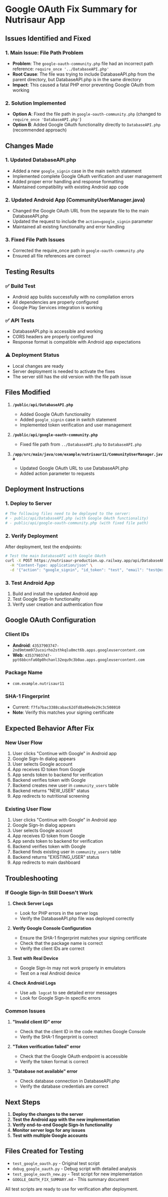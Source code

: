 # Google OAuth Fix Summary for Nutrisaur App

## Issues Identified and Fixed

### 1. **Main Issue: File Path Problem**
- **Problem**: The `google-oauth-community.php` file had an incorrect path reference: `require_once '../DatabaseAPI.php'`
- **Root Cause**: The file was trying to include DatabaseAPI.php from the parent directory, but DatabaseAPI.php is in the same directory
- **Impact**: This caused a fatal PHP error preventing Google OAuth from working

### 2. **Solution Implemented**
- **Option A**: Fixed the file path in `google-oauth-community.php` (changed to `require_once 'DatabaseAPI.php'`)
- **Option B**: Added Google OAuth functionality directly to `DatabaseAPI.php` (recommended approach)

## Changes Made

### 1. **Updated DatabaseAPI.php**
- Added a new `google_signin` case in the main switch statement
- Implemented complete Google OAuth verification and user management
- Added proper error handling and response formatting
- Maintained compatibility with existing Android app code

### 2. **Updated Android App (CommunityUserManager.java)**
- Changed the Google OAuth URL from the separate file to the main DatabaseAPI.php
- Updated the request to include the `action=google_signin` parameter
- Maintained all existing functionality and error handling

### 3. **Fixed File Path Issues**
- Corrected the require_once path in `google-oauth-community.php`
- Ensured all file references are correct

## Testing Results

### ✅ **Build Test**
- Android app builds successfully with no compilation errors
- All dependencies are properly configured
- Google Play Services integration is working

### ✅ **API Tests**
- DatabaseAPI.php is accessible and working
- CORS headers are properly configured
- Response format is compatible with Android app expectations

### ⚠️ **Deployment Status**
- Local changes are ready
- Server deployment is needed to activate the fixes
- The server still has the old version with the file path issue

## Files Modified

1. **`/public/api/DatabaseAPI.php`**
   - Added Google OAuth functionality
   - Added `google_signin` case in switch statement
   - Implemented token verification and user management

2. **`/public/api/google-oauth-community.php`**
   - Fixed file path from `../DatabaseAPI.php` to `DatabaseAPI.php`

3. **`/app/src/main/java/com/example/nutrisaur11/CommunityUserManager.java`**
   - Updated Google OAuth URL to use DatabaseAPI.php
   - Added action parameter to requests

## Deployment Instructions

### 1. **Deploy to Server**
```bash
# The following files need to be deployed to the server:
# - public/api/DatabaseAPI.php (with Google OAuth functionality)
# - public/api/google-oauth-community.php (with fixed file path)
```

### 2. **Verify Deployment**
After deployment, test the endpoints:
```bash
# Test the main DatabaseAPI with Google OAuth
curl -X POST https://nutrisaur-production.up.railway.app/api/DatabaseAPI.php \
  -H "Content-Type: application/json" \
  -d '{"action": "google_signin", "id_token": "test", "email": "test@example.com"}'
```

### 3. **Test Android App**
1. Build and install the updated Android app
2. Test Google Sign-In functionality
3. Verify user creation and authentication flow

## Google OAuth Configuration

### **Client IDs**
- **Android**: `43537903747-2nd9mtmm972ucoirho2sthkqlu8mct6b.apps.googleusercontent.com`
- **Web**: `43537903747-ppt6bbcnfa60p0hchanl32equ9c3b0ao.apps.googleusercontent.com`

### **Package Name**
- `com.example.nutrisaur11`

### **SHA-1 Fingerprint**
- Current: `f7fa7bac3388cabac62dfd8a09ede29c3c508010`
- **Note**: Verify this matches your signing certificate

## Expected Behavior After Fix

### **New User Flow**
1. User clicks "Continue with Google" in Android app
2. Google Sign-In dialog appears
3. User selects Google account
4. App receives ID token from Google
5. App sends token to backend for verification
6. Backend verifies token with Google
7. Backend creates new user in `community_users` table
8. Backend returns "NEW_USER" status
9. App redirects to nutritional screening

### **Existing User Flow**
1. User clicks "Continue with Google" in Android app
2. Google Sign-In dialog appears
3. User selects Google account
4. App receives ID token from Google
5. App sends token to backend for verification
6. Backend verifies token with Google
7. Backend finds existing user in `community_users` table
8. Backend returns "EXISTING_USER" status
9. App redirects to main dashboard

## Troubleshooting

### **If Google Sign-In Still Doesn't Work**

1. **Check Server Logs**
   - Look for PHP errors in the server logs
   - Verify the DatabaseAPI.php file was deployed correctly

2. **Verify Google Console Configuration**
   - Ensure the SHA-1 fingerprint matches your signing certificate
   - Check that the package name is correct
   - Verify the client IDs are correct

3. **Test with Real Device**
   - Google Sign-In may not work properly in emulators
   - Test on a real Android device

4. **Check Android Logs**
   - Use `adb logcat` to see detailed error messages
   - Look for Google Sign-In specific errors

### **Common Issues**

1. **"Invalid client ID" error**
   - Check that the client ID in the code matches Google Console
   - Verify the SHA-1 fingerprint is correct

2. **"Token verification failed" error**
   - Check that the Google OAuth endpoint is accessible
   - Verify the token format is correct

3. **"Database not available" error**
   - Check database connection in DatabaseAPI.php
   - Verify the database credentials are correct

## Next Steps

1. **Deploy the changes to the server**
2. **Test the Android app with the new implementation**
3. **Verify end-to-end Google Sign-In functionality**
4. **Monitor server logs for any issues**
5. **Test with multiple Google accounts**

## Files Created for Testing

- `test_google_oauth.py` - Original test script
- `debug_google_oauth.py` - Debug script with detailed analysis
- `test_google_oauth_new.py` - Test script for new implementation
- `GOOGLE_OAUTH_FIX_SUMMARY.md` - This summary document

All test scripts are ready to use for verification after deployment.
